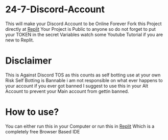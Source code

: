 # 24-7-Discord-Account
This will make your Discord Account to be Online Forever
Fork this Project directly at [Replit](https://replit.com/@JTonie/247-Discord-Account)
Your Project is Public to anyone so do not forget to put your TOKEN in  the secret Variables watch some Youtube Tutorial if you are new to Replit.

# Disclaimer

This is Against Discord TOS as this counts as self botting use at your own Risk
Self Botting is Bannable i am not responsible on what ever happens to your account if you ever got banned
I suggest to use this in your Alt Account to prevent your Main  account from gettin banned.

# How to use?
You can either run this in your Computer or run this in [Replit](https://replit.com/@JTonie/247-Discord-Account) Which is a completely free Browser Based IDE

